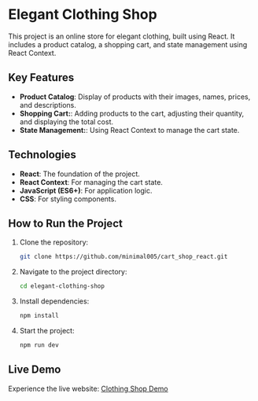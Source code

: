 # Elegant Clothing Shop

This project is an online store for elegant clothing, built using React. It includes a product catalog, a shopping cart, and state management using React Context.

## Key Features

- **Product Catalog**: Display of products with their images, names, prices, and descriptions.
- **Shopping Cart:**: Adding products to the cart, adjusting their quantity, and displaying the total cost.
- **State Management:**: Using React Context to manage the cart state.

## Technologies

- **React**: The foundation of the project.
- **React Context**: For managing the cart state.
- **JavaScript (ES6+)**: For application logic.
- **CSS**: For styling components.

## How to Run the Project

1. Clone the repository:

   ```bash
   git clone https://github.com/minimal005/cart_shop_react.git

   ```

2. Navigate to the project directory:

   ```bash
   cd elegant-clothing-shop
   ```

3. Install dependencies:

   ```bash
   npm install
   ```

4. Start the project:
   ```bash
   npm run dev
   ```

## **Live Demo**

Experience the live website: [Clothing Shop Demo](https://minimal005.github.io/cart_shop_react/)

